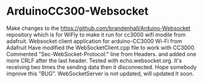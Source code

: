 # ArduinoCC300-Websocket
Make changes to the https://github.com/brandenhall/Arduino-Websocket repository which is for WiFly to make it run for cc3000 wifi modile from adafruit.
Websocket client application for  arduino-CC3000 Wi-Fi from Adafruit
Have modified the WebSocketClient.cpp file to work with CC3000. Commented "Sec-WebSocket-Protocol:" line from Headers. and added one more CRLF after the last header. Tested with echo.websocket.org.
It's receiving two times the sending data then it disconnected.
Hope somebody improve this "BUG".
WebSocketServer is not updated, will updated it soon.
